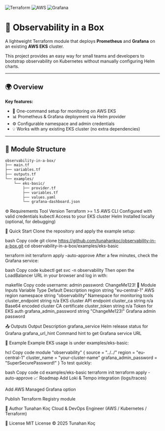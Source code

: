 ![Terraform](https://img.shields.io/badge/Terraform-1.5+-purple?logo=terraform)
![AWS](https://img.shields.io/badge/AWS-EKS-orange?logo=amazonaws)
![Grafana](https://img.shields.io/badge/Monitoring-Grafana%20%26%20Prometheus-yellow?logo=grafana)

# 🧩 Observability in a Box

A lightweight Terraform module that deploys **Prometheus** and **Grafana** on an existing **AWS EKS** cluster.

This project provides an easy way for small teams and developers to bootstrap observability on Kubernetes without manually configuring Helm charts.

---

## 🌍 Overview

**Key features:**
- 🚀 One-command setup for monitoring on AWS EKS  
- 📊 Prometheus & Grafana deployment via Helm provider  
- ⚙️ Configurable namespace and admin credentials  
- 💡 Works with any existing EKS cluster (no extra dependencies)

---

## 🧱 Module Structure

```bash
observability-in-a-box/
├── main.tf
├── variables.tf
├── outputs.tf
└── examples/
    └── eks-basic/
        ├── provider.tf
        ├── variables.tf
        ├── values.yaml
        └── grafana-dashboard.json
```  
⚙️ Requirements
Tool	Version
Terraform	>= 1.5
AWS CLI	Configured with valid credentials
kubectl	Access to your EKS cluster
Helm	Installed locally (optional, for debugging)

🚀 Quick Start
Clone the repository and apply the example setup:

bash
Copy code
git clone https://github.com/tunahankoc/observability-in-a-box.git
cd observability-in-a-box/examples/eks-basic

terraform init
terraform apply -auto-approve
After a few minutes, check the Grafana service:

bash
Copy code
kubectl get svc -n observability
Then open the LoadBalancer URL in your browser
and log in with:

makefile
Copy code
username: admin
password: ChangeMe123!
🧩 Module Inputs
Variable	Type	Default	Description
region	string	"eu-central-1"	AWS region
namespace	string	"observability"	Namespace for monitoring tools
cluster_endpoint	string	n/a	EKS cluster API endpoint
cluster_ca	string	n/a	Base64 encoded cluster CA certificate
cluster_token	string	n/a	Token for EKS auth
grafana_admin_password	string	"ChangeMe123!"	Grafana admin password

📤 Outputs
Output	Description
grafana_service	Helm release status for Grafana
grafana_url_hint	Command hint to get Grafana service URL

🧪 Example
Example EKS usage is under examples/eks-basic:

hcl
Copy code
module "observability" {
  source                   = "../../"
  region                   = "eu-central-1"
  cluster_name             = "your-cluster-name"
  grafana_admin_password   = "SuperSecurePassword!"
}
To test quickly:

bash
Copy code
cd examples/eks-basic
terraform init
terraform apply -auto-approve
📈 Roadmap
 Add Loki & Tempo integration (logs/traces)

 Add AWS Managed Grafana option

 Publish Terraform Registry module

💬 Author
Tunahan Koç
Cloud & DevOps Engineer (AWS / Kubernetes / Terraform)

📜 License
MIT License © 2025 Tunahan Koç
